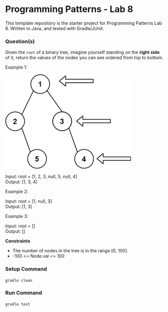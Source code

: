 # Programming Patterns - Lab 8

This template repository is the starter project for Programming Patterns Lab 8. Written in Java, and tested with Gradle/JUnit.

### Question(s)

Given the `root` of a binary tree, imagine yourself standing on the **right side** of it, return the values of the nodes you can see ordered from top to bottom.

Example 1:

![](Q1.jpg)

Input: root = [1, 2, 3, null, 5, null, 4]  
Output: [1, 3, 4]

Example 2:

Input: root = [1, null, 3]  
Output: [1, 3]

Example 3:

Input: root = []  
Output: []

**Constraints**

- The number of nodes in the tree is in the range [0, 100].
- -100 <= Node.val <= 100

### Setup Command

`gradle clean`

### Run Command

`gradle test`
